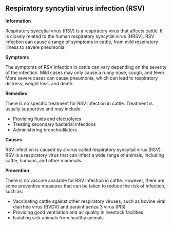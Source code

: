 ## Respiratory syncytial virus infection (RSV)

**Information**

Respiratory syncytial virus (RSV) is a respiratory virus that affects cattle. It is closely related to the human respiratory syncytial virus (HRSV). RSV infection can cause a range of symptoms in cattle, from mild respiratory illness to severe pneumonia.

**Symptoms**

The symptoms of RSV infection in cattle can vary depending on the severity of the infection. Mild cases may only cause a runny nose, cough, and fever. More severe cases can cause pneumonia, which can lead to respiratory distress, weight loss, and death.

**Remedies**

There is no specific treatment for RSV infection in cattle. Treatment is usually supportive and may include:

* Providing fluids and electrolytes
* Treating secondary bacterial infections
* Administering bronchodilators

**Causes**

RSV infection is caused by a virus called respiratory syncytial virus (RSV). RSV is a respiratory virus that can infect a wide range of animals, including cattle, humans, and other mammals.

**Prevention**

There is no vaccine available for RSV infection in cattle. However, there are some preventive measures that can be taken to reduce the risk of infection, such as:

* Vaccinating cattle against other respiratory viruses, such as bovine viral diarrhea virus (BVDV) and parainfluenza 3 virus (PI3)
* Providing good ventilation and air quality in livestock facilities
* Isolating sick animals from healthy animals

